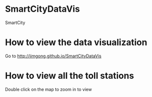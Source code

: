 # SmartCityDataVis
SmartCity

# How to view the data visualization
Go to
http://jimgong.github.io/SmartCityDataVis

# How to view all the toll stations
Double click on the map to zoom in to view